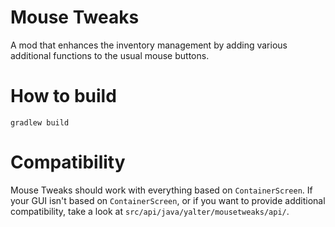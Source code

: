 # Mouse Tweaks
A mod that enhances the inventory management by adding various additional functions to the usual mouse buttons.

# How to build
`gradlew build`

# Compatibility
Mouse Tweaks should work with everything based on `ContainerScreen`. If your GUI isn't based on `ContainerScreen`, or if you want to provide additional compatibility, take a look at `src/api/java/yalter/mousetweaks/api/`.
